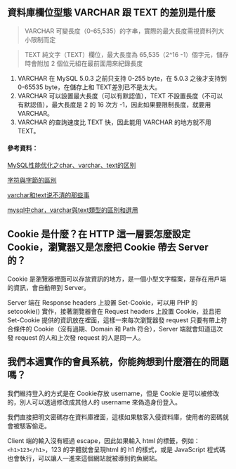 ## 資料庫欄位型態 VARCHAR 跟 TEXT 的差別是什麼

> VARCHAR 可變長度（0-65,535）的字串，實際的最大長度需視資料列大小限制而定

> TEXT 純文字（TEXT）欄位，最大長度為 65,535（2^16 -1）個字元，儲存時會附加 2 個位元組在最前面用來紀錄長度

1. VARCHAR 在 MySQL 5.0.3 之前只支持 0-255 byte，在 5.0.3 之後才支持到 0-65535 byte，在儲存上和 TEXT差別已不是太大。
2. VARCHAR 可以設置最大長度（可以有默認值），TEXT 不設置長度（不可以有默認值），最大長度是 2 的 16 次方 -1，因此如果要限制長度，就要用 VARCHAR。
3. VARCHAR 的查詢速度比 TEXT 快，因此能用 VARCHAR 的地方就不用 TEXT。

#### 參考資料：
[MySQL性能优化之char、varchar、text的区别](https://blog.csdn.net/brycegao321/article/details/78038272#:~:text=text%EF%BC%9A,%E7%9A%84%E6%80%BB%E5%AD%97%E8%8A%82%E6%95%B0%E3%80%82)

[字符與字節的區別](https://www.itread01.com/content/1533967371.html#:~:text=%EF%BC%88%E4%B8%80%EF%BC%89%E2%80%9C%E5%AD%97%E7%AF%80%E2%80%9D,%E5%AE%B9%E9%87%8F%E7%9A%84%E4%B8%80%E7%A8%AE%E8%A8%88%E9%87%8F%E5%96%AE%E4%BD%8D%E3%80%82&text=%E2%91%A1UTF%2D8%E7%B7%A8%E7%A2%BC%E4%B8%AD%EF%BC%8C%E4%B8%80%E5%80%8B,%E7%AD%89%E6%96%BC%E4%B8%89%E5%80%8B%E5%AD%97%E7%AF%80%E3%80%82)

[varchar和text说不清的那些事](https://blog.csdn.net/l975764577/article/details/42268981?utm_medium=distribute.pc_relevant.none-task-blog-BlogCommendFromMachineLearnPai2-1.channel_param&depth_1-utm_source=distribute.pc_relevant.none-task-blog-BlogCommendFromMachineLearnPai2-1.channel_param)

[mysql中char，varchar與text類型的區別和選用](https://www.itread01.com/content/1494996129.html)

## Cookie 是什麼？在 HTTP 這一層要怎麼設定 Cookie，瀏覽器又是怎麼把 Cookie 帶去 Server 的？

Cookie 是瀏覽器裡面可以存放資訊的地方，是一個小型文字檔案，是存在用戶端的資訊，會自動帶到 Server。

Server 端在 Response headers 上設置 Set-Cookie，可以用 PHP 的 setcookie() 實作，接著瀏覽器會在 Request headers 上設置 Cookie，並且把 Set-Cookie 提供的資訊放在裡面，這樣一來每次瀏覽器發 request 只要有帶上符合條件的 Cookie（沒有過期、Domain 和 Path 符合），Server 端就會知道這次發 request 的人和上次發 request 的人是同一人。

## 我們本週實作的會員系統，你能夠想到什麼潛在的問題嗎？

我們維持登入的方式是在 Cookie存放 username，但是 Cookie 是可以被修改的，別人可以透過修改成其他人的 username 來偽造身份登入。

我們直接把明文密碼存在資料庫裡面，這樣如果駭客入侵資料庫，使用者的密碼就會被駭客偷走。

Client 端的輸入沒有經過 escape，因此如果輸入 html 的標籤，例如：`<h1>123</h1>`，123 的字體就會呈現html 的 h1 的樣式，或是 JavaScript 程式碼也會執行，可以讓人一進來這個網站就被導到釣魚網站。
